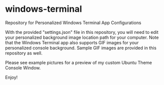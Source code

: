 # windows-terminal
Repository for Personalized Windows Terminal App Configurations

With the provided "settings.json" file in this repository, you will need to edit your personalized background image location path for your computer.
Note that the Windows Terminal app also supports GIF images for your personalized console background. Sample GIF images are provided in this repository as well.

Please see example pictures for a preview of my custom Ubuntu Theme Console Window.

Enjoy!
